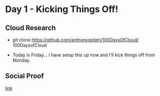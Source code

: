 # Day 1 - Kicking Things Off!

## Cloud Research

- git clone https://github.com/anthonyspiteri/100DaysOfCloud/ 100DaysofCloud

- Today is Friday... I have setup this up now and I'll kick things off from Monday.

## Social Proof

[link](https://twitter.com/anthonyspiteri/status/1311954391230869506?s=20)
